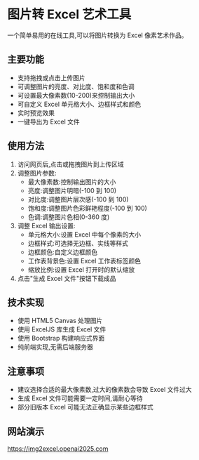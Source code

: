 # 图片转 Excel 艺术工具

一个简单易用的在线工具,可以将图片转换为 Excel 像素艺术作品。

## 主要功能

- 支持拖拽或点击上传图片
- 可调整图片的亮度、对比度、饱和度和色调
- 可设置最大像素数(10-200)来控制输出大小
- 可自定义 Excel 单元格大小、边框样式和颜色
- 实时预览效果
- 一键导出为 Excel 文件

## 使用方法

1. 访问网页后,点击或拖拽图片到上传区域
2. 调整图片参数:
   - 最大像素数:控制输出图片的大小
   - 亮度:调整图片明暗(-100 到 100)
   - 对比度:调整图片层次感(-100 到 100)
   - 饱和度:调整图片色彩鲜艳程度(-100 到 100)
   - 色调:调整图片色相(0-360 度)
3. 调整 Excel 输出设置:
   - 单元格大小:设置 Excel 中每个像素的大小
   - 边框样式:可选择无边框、实线等样式
   - 边框颜色:自定义边框颜色
   - 工作表背景色:设置 Excel 工作表标签颜色
   - 缩放比例:设置 Excel 打开时的默认缩放
4. 点击"生成 Excel 文件"按钮下载成品

## 技术实现

- 使用 HTML5 Canvas 处理图片
- 使用 ExcelJS 库生成 Excel 文件
- 使用 Bootstrap 构建响应式界面
- 纯前端实现,无需后端服务器

## 注意事项

- 建议选择合适的最大像素数,过大的像素数会导致 Excel 文件过大
- 生成 Excel 文件可能需要一定时间,请耐心等待
- 部分旧版本 Excel 可能无法正确显示某些边框样式

## 网站演示

https://img2excel.openai2025.com
